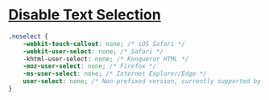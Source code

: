 # [Disable Text Selection](https://stackoverflow.com/questions/3779534/how-do-i-disable-text-selection-with-css-or-javascript)

```scss
.noselect {
    -webkit-touch-callout: none; /* iOS Safari */
    -webkit-user-select: none; /* Safari */
    -khtml-user-select: none; /* Konqueror HTML */
    -moz-user-select: none; /* Firefox */
    -ms-user-select: none; /* Internet Explorer/Edge */
    user-select: none; /* Non-prefixed version, currently supported by Chrome and Opera */
}
```
